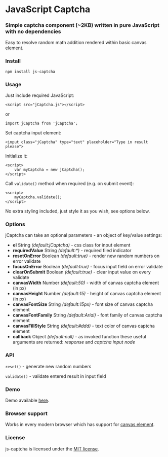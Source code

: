 # JavaScript Captcha #
### Simple captcha component (~2KB) written in pure JavaScript with no dependencies ###

Easy to resolve random math addition rendered within basic canvas element.

### Install ###

```
npm install js-captcha
```

### Usage ###

Just include required JavaScript:
```
<script src="jCaptcha.js"></script>
```
or
```
import jCaptcha from 'jCaptcha';
```

Set captcha input element:
```
<input class="jCaptcha" type="text" placeholder="Type in result please">
```

Initialize it:
```
<script>
    var myCaptcha = new jCaptcha();
</script>
```

Call `validate()` method when required (e.g. on submit event):
```
<script>
    myCaptcha.validate();
</script>
```

No extra styling included, just style it as you wish, see options below.

### Options ###

jCaptcha can take an optional parameters - an object of key/value settings:

- **el** String *(default:jCaptcha)* - css class for input element
- **requiredValue** String *(default:\*)* - required filed indicator
- **resetOnError** Boolean *(default:true)* - render new random numbers on error validate
- **focusOnError** Boolean *(default:true)* - focus input field on error validate
- **clearOnSubmit** Boolean *(default:true)* - clear input value on every validate
- **canvasWidth** Number *(default:50)* - width of canvas captcha element (in px)
- **canvasHeight** Number *(default:15)* - height of canvas captcha element (in px)
- **canvasFontSize** String *(default:15px)* - font size of canvas captcha element
- **canvasFontFamily** String *(default:Arial)* - font family of canvas captcha element
- **canvasFillStyle** String *(default:#ddd)* - text color of canvas captcha element
- **callback** Object *(default:null)* - as invoked function these useful arguments are returned: *response* and *captcha input node*

### API ###

`reset()` - generate new random numbers

`validate()` - validate entered result in input field

### Demo ###

Demo available [here](https://www.rvdizajn.com/js-captcha/).

### Browser support ###

Works in every modern browser which has support for [canvas element](http://caniuse.com/#feat=canvas-text).

### License  ###

js-captcha is licensed under the [MIT license](http://opensource.org/licenses/MIT).
